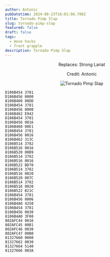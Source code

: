 ```yaml
---
author: Antonic
pubDatetime: 2024-08-23T16:01:08.700Z
title: Tornado Pimp Slap
slug: tornado-pimp-slap
featured: false
draft: false
tags:
  - move hacks
  - front grapple
description: Tornado Pimp Slap
---
```

<center>
Replaces: Strong Lariat <p>
Credit: Antonic

![Tornado Pimp Slap](../assets/tornado-pimp-slap.gif)
</center>

```text
D106B454 3781
D106B456 0000
8106B460 00DD
D106B454 3781
D106B456 0000
8106B462 E942
D106B454 3781
D106B456 0016
8106B460 00E1
D106B454 3781
D106B456 0016
8106B462 313C
D106B514 3782
D106B516 0016
8106B520 00B9
D106B514 3782
D106B516 0016
8106B522 BD70
D106B514 3782
D106B516 0020
8106B520 007C
D106B514 3782
D106B516 0020
8106B522 B21C
D106B454 3781
D106B456 0006
8106B4A0 4250
D106B454 3781
D106B456 0030
8106B4A0 3F80
802AFC44 0016
802AFC45 00B1
802AFC46 0030
802AFC47 00B0
81327660 0000
81327662 0030
81327664 5140
81327666 003A
```
